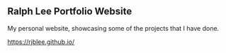 ## Ralph Lee Portfolio Website

My personal website, showcasing some of the projects that I have done.

https://rjblee.github.io/
